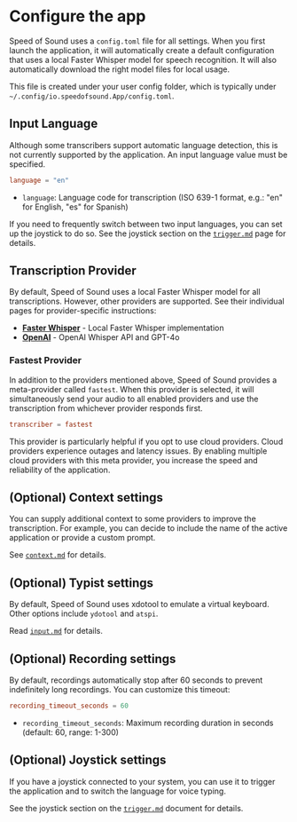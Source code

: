 # Configure the app

Speed of Sound uses a `config.toml` file for all settings. When you first launch the application, it will automatically create a default configuration that uses a local Faster Whisper model for speech recognition. It will also automatically download the right model files for local usage.

This file is created under your user config folder, which is typically under `~/.config/io.speedofsound.App/config.toml`. 

## Input Language

Although some transcribers support automatic language detection, this is not currently supported by the application. An input language value must be specified. 

```toml
language = "en"
```

- `language`: Language code for transcription (ISO 639-1 format, e.g.: "en" for English, "es" for Spanish)

If you need to frequently switch between two input languages, you can set up the joystick to do so. See the joystick section on the [`trigger.md`](trigger.md) page for details. 

## Transcription Provider

By default, Speed of Sound uses a local Faster Whisper model for all transcriptions. However, other providers are supported. See their individual pages for provider-specific instructions:

- **[Faster Whisper](providers/whisper.md)** - Local Faster Whisper implementation
- **[OpenAI](providers/openai.md)** - OpenAI Whisper API and GPT-4o

### Fastest Provider

In addition to the providers mentioned above, Speed of Sound provides a meta-provider called `fastest`. When this provider is selected, it will simultaneously send your audio to all enabled providers and use the transcription from whichever provider responds first.

```toml
transcriber = fastest
```

This provider is particularly helpful if you opt to use cloud providers. Cloud providers experience outages and latency issues. By enabling multiple cloud providers with this meta provider, you increase the speed and reliability of the application.

## (Optional) Context settings

You can supply additional context to some providers to improve the transcription. For example, you can decide to include the name of the active application or provide a custom prompt.

See [`context.md`](context.md) for details. 

## (Optional) Typist settings

By default, Speed of Sound uses xdotool to emulate a virtual keyboard. Other options include `ydotool` and `atspi`.

Read [`input.md`](input.md) for details. 

## (Optional) Recording settings

By default, recordings automatically stop after 60 seconds to prevent indefinitely long recordings. You can customize this timeout:

```toml
recording_timeout_seconds = 60
```

- `recording_timeout_seconds`: Maximum recording duration in seconds (default: 60, range: 1-300)

## (Optional) Joystick settings

If you have a joystick connected to your system, you can use it to trigger the application and to switch the language for voice typing.

See the joystick section on the [`trigger.md`](trigger.md) document for details. 
